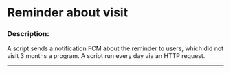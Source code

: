 # Reminder about visit

### Description:

A script sends a notification FCM about the reminder to users, which did not visit 3 months a program. A script run every day via an HTTP request.

---